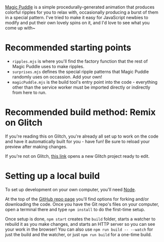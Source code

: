 [Magic Puddle](https://pixievoltno1.com/web/MagicPuddle) is a simple procedurally-generated animation that produces colorful ripples for you to relax with, occasionally producing a burst of them in a special pattern. I've tried to make it easy for JavaScript newbies to modify and put their own lovely spins on it, and I'd love to see what you come up with~

# Recommended starting points

- `ripples.mjs` is where you'll find the factory function that the rest of Magic Puddle uses to make ripples.
- `surprises.mjs` defines the special ripple patterns that Magic Puddle randomly uses on occassion. Add your own!
- `magicPuddle.mjs` is the build tool's entry point into the code - everything other than the service worker must be imported directly or indirectly from here to run.

# Recommended build method: Remix on Glitch

If you're reading this on Glitch, you're already all set up to work on the code and have it automatically built for you - have fun! Be sure to reload your preview after making changes.

If you're not on Glitch, [this link](https://glitch.com/edit/#!/remix/magic-puddle) opens a new Glitch project ready to edit.

# Setting up a local build

To set up development on your own computer, you'll need [Node](https://nodejs.org/).

At the top of the [GitHub repo page](https://github.com/PixievoltNo1/Magic-Puddle) you'll find options for forking and/or downloading the code. Once you have the Git repo's files on your computer, open a terminal there and type `npm install` to do the first-time setup.

Once setup is done, `npm start` creates the `build` folder, starts a watcher to rebuild it as you make changes, and starts an HTTP server so you can see your work in the browser! You can also use `npm run build -- --watch` for just the build and the watcher, or just `npm run build` for a one-time build.